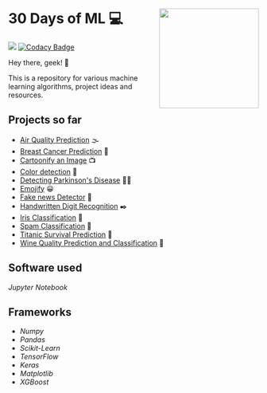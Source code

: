 # 30 Days of ML :computer: <image src="pic.jpg" width=200 align="right">
  
[![](https://colab.research.google.com/assets/colab-badge.svg)]()
[![Codacy Badge](https://api.codacy.com/project/badge/Grade/0ebbb76202b047a08e2df1babe0a1f69)](https://app.codacy.com/gh/rakshaa2000/30-Days-of-ML?utm_source=github.com&utm_medium=referral&utm_content=rakshaa2000/30-Days-of-ML&utm_campaign=Badge_Grade)

Hey there, geek! :wave:

This is a repository for various machine learning algorithms, project ideas and resources.

## Projects so far

-   [Air Quality Prediction](Air_Quality/) :fog:
-   [Breast Cancer Prediction](Breast_Cancer_Prediction/) :older_woman:
-   [Cartoonify an Image](Cartoonify_an_Image/) :tv:
-   [Color detection](Color_Detection/) :rainbow:
-   [Detecting Parkinson's Disease](Detecting_Parkinson’s_Disease/) :standing_man:
-   [Emojify](Emojify/) :grinning:
-   [Fake news Detector](Fake_news_Detector/) :newspaper:
-   [Handwritten Digit Recognition](Handwritten_Digit_Recognition/) :black_nib:
-   [Iris Classification](Iris_Classification/) :hibiscus:
-   [Spam Classification](Spam_Classification/) :e-mail:
-   [Titanic Survival Prediction](Titanic/) :ship:
-   [Wine Quality Prediction and Classification](Wine_Quality/) :wine_glass:

## Software used
*Jupyter Notebook*

## Frameworks
-   *Numpy*
-   *Pandas*
-   *Scikit-Learn*
-   *TensorFlow*
-   *Keras*
-   *Matplotlib*
-   *XGBoost*
